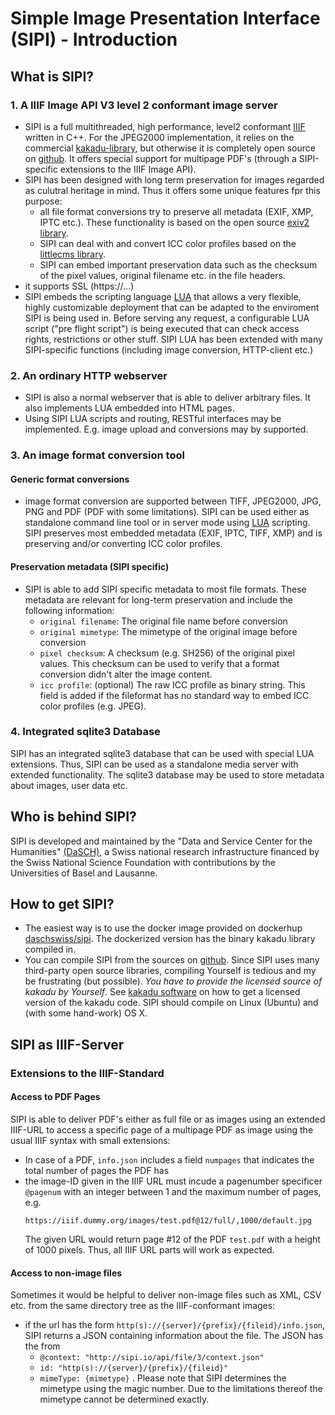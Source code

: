 # Simple Image Presentation Interface (SIPI) - Introduction
## What is SIPI?
### 1. A IIIF Image API V3 level 2 conformant image server
- SIPI is a full multithreaded, high performance, level2 conformant [IIIF](https://iiif.io) written in C++. For the
  JPEG2000 implementation, it relies on the commercial [kakadu-library](https://kakadusoftware.com), but otherwise it is
  completely open source on [github](https://github.com/dasch-swiss/sipi). It offers special support for multipage PDF's
  (through a SIPI-specific extensions to the IIIF Image API).
- SIPI has been designed with long term preservation for images regarded as culutral heritage in mind. Thus it offers
  some unique features fpr this purpose:
  - all file format conversions try to preserve all metadata (EXIF, XMP, IPTC etc.). These functionality is based
    on the open source [exiv2 library](https://www.exiv2.org).
  - SIPI can deal with and convert ICC color profiles based on the [littlecms library](http://www.littlecms.com).
  - SIPI can embed important preservation data such as the checksum of the pixel values, original filename etc. in the file
    headers.
- it supports SSL (https://…)
- SIPI embeds the scripting language [LUA](https://www.lua.org) that allows a very flexible, highly customizable 
  deployment that can be adapted to the enviroment SIPI is being used in. Before serving any request, a configurable
  LUA script ("pre flight script") is being executed that can check access rights, restrictions or other stuff. SIPI LUA
  has been extended with many SIPI-specific functions (including image conversion, HTTP-client etc.)
  
### 2. An ordinary HTTP webserver
- SIPI is also a normal webserver that is able to deliver arbitrary files. It also implements LUA embedded into HTML
  pages.
- Using SIPI LUA scripts and routing, RESTful interfaces may be implemented. E.g. image upload and conversions may
  by supported.
  
### 3. An image format conversion tool

#### Generic format conversions

- image format conversion are supported between TIFF, JPEG2000, JPG, PNG and PDF (PDF with some limitations). SIPI can
  be used either as standalone command line tool or in server mode using [LUA](https://www.lua.org) scripting. SIPI
  preserves most embedded metadata (EXIF, IPTC, TIFF, XMP) and is preserving and/or converting ICC color profiles.

#### Preservation metadata (SIPI specific)

- SIPI is able to add SIPI specific metadata to most file formats. These metadata are relevant for long-term
  preservation and include the following information:
    - `original filename`: The original file name before conversion
    - `original mimetype`: The mimetype of the original image before conversion
    - `pixel checksum`: A checksum (e.g. SH256) of the original pixel values. This checksum can be used to verify that
      a format conversion didn't alter the image content.
    - `icc profile`: (optional) The raw ICC profile as binary string. This field is added if the fileformat has no
      standard way to embed ICC color profiles (e.g. JPEG).
  
### 4. Integrated sqlite3 Database
SIPI has an integrated sqlite3 database that can be used with special LUA extensions. Thus, SIPI can be used as a
standalone media server with extended functionality. The sqlite3 database may be used to store metadata about
images, user data etc.

## Who is behind SIPI?
SIPI is developed and maintained by the "Data and Service Center for the Humanities" [(DaSCH)](https://dasch.swiss),
a Swiss national research infrastructure financed by the Swiss National Science Foundation with contributions by the
Universities of Basel and Lausanne.

## How to get SIPI?
- The easiest way is to use the docker image provided on dockerhup [daschswiss/sipi](https://hub.docker.com/r/daschswiss/sipi).
  The dockerized version has the binary kakadu library compiled in.
- You can compile SIPI from the sources on [github](https://github.com/dasch-swiss/sipi). Since SIPI uses many
  third-party open source libraries, compiling Yourself is tedious and my be frustrating (but possible). *You have to
  provide the licensed source of kakadu by Yourself*. See [kakadu software](https://kakadusoftware.com) on how to get a
  licensed version of the kakadu code. SIPI should compile on Linux (Ubuntu) and (with some hand-work) OS X.
    
## SIPI as IIIF-Server
### Extensions to the IIIF-Standard

#### Access to PDF Pages
SIPI is able to deliver PDF's either as full file or as images using an extended IIIF-URL to access a specific page
of a multipage PDF as image using the usual IIIF syntax with small extensions:
- In case of a PDF, `info.json` includes a field `numpages` that indicates the total number of pages
  the PDF has
- the image-ID given in the IIIF URL must incude a pagenumber specificer
  `@pagenum` with an integer between 1 and the maximum number of pages, e.g.
  ```
  https://iiif.dummy.org/images/test.pdf@12/full/,1000/default.jpg
  ```
  The given URL would return page #12 of the PDF `test.pdf` with a height of 1000 pixels.
  Thus, all IIIF URL parts will work as expected.
  
#### Access to non-image files
Sometimes it would be helpful to deliver non-image files such as XML, CSV etc. from the same directory tree as the
IIIF-conformant images:
- if the url has the form ```http(s)://{server}/{prefix}/{fileid}/info.json```, SIPI returns a JSON containing
  information about the file. The JSON has the from
  - `@context: "http://sipi.io/api/file/3/context.json"`
  - `id: "http(s)://{server}/{prefix}/{fileid}"`
  - `mimeType: {mimetype}` . Please note that SIPI determines the mimetype using the magic number. Due to the
    limitations thereof the mimetype cannot be determined exactly.


